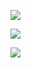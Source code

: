 



![](https://gitee.com/hxc8/images6/raw/master/img/202407190012109.jpg)



![](https://gitee.com/hxc8/images6/raw/master/img/202407190012737.jpg)



![](https://gitee.com/hxc8/images6/raw/master/img/202407190012954.jpg)

